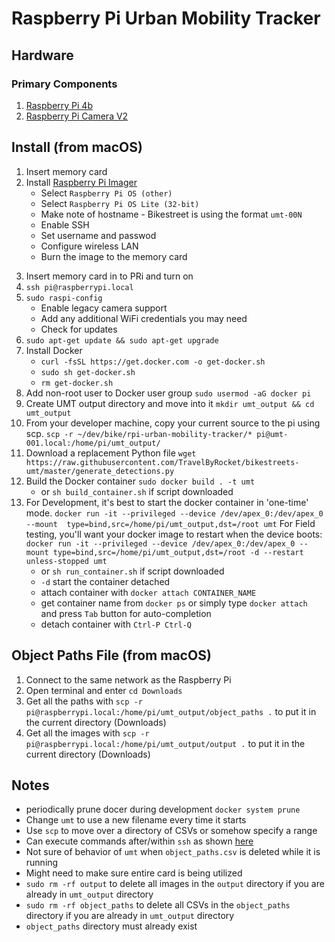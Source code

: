 # Raspberry Pi Urban Mobility Tracker

## Hardware

### Primary Components
1) [Raspberry Pi 4b](https://www.raspberrypi.org/products/raspberry-pi-4-model-b)
2) [Raspberry Pi Camera V2](https://www.raspberrypi.org/products/camera-module-v2)
 
## Install (from macOS)
1) Insert memory card
2) Install [Raspberry Pi Imager](https://www.raspberrypi.com/software/)
	- Select `Raspberry Pi OS (other)`
	- Select `Raspberry Pi OS Lite (32-bit)`
	- Make note of hostname - Bikestreet is using the format `umt-00N`
	- Enable SSH
	- Set username and passwod
	- Configure wireless LAN
	- Burn the image to the memory card
3. Insert memory card in to PRi and turn on
4. `ssh pi@raspberrypi.local`
5. `sudo raspi-config`
	- Enable legacy camera support
	- Add any additional WiFi credentials you may need
	- Check for updates
6. `sudo apt-get update && sudo apt-get upgrade`
7. Install Docker
	- `curl -fsSL https://get.docker.com -o get-docker.sh`
	- `sudo sh get-docker.sh`
	- `rm get-docker.sh`
8. Add non-root user to Docker user group `sudo usermod -aG docker pi`
9. Create UMT output directory and move into it `mkdir umt_output && cd umt_output`
10. From your developer machine, copy your current source to the pi using scp. `scp -r ~/dev/bike/rpi-urban-mobility-tracker/* pi@umt-001.local:/home/pi/umt_output/`
11. Download a replacement Python file `wget https://raw.githubusercontent.com/TravelByRocket/bikestreets-umt/master/generate_detections.py`
12. Build the Docker container `sudo docker build . -t umt` 
	- or `sh build_container.sh` if script downloaded
14. For Development, it's best to start the docker container in 'one-time' mode.
`docker run -it --privileged --device /dev/apex_0:/dev/apex_0 --mount  type=bind,src=/home/pi/umt_output,dst=/root umt`
For Field testing, you'll want your docker image to restart when the device boots: 
`docker run -it --privileged --device /dev/apex_0:/dev/apex_0 --mount type=bind,src=/home/pi/umt_output,dst=/root -d --restart unless-stopped umt`
	- or `sh run_container.sh` if script downloaded
	- `-d` start the container detached
	- attach container with `docker attach CONTAINER_NAME`
	- get container name from `docker ps` or simply type `docker attach ` and press `Tab` button for auto-completion
	- detach container with `Ctrl-P Ctrl-Q`

## Object Paths File (from macOS)

1. Connect to the same network as the Raspberry Pi
2. Open terminal and enter `cd Downloads`
3. Get all the paths with `scp -r pi@raspberrypi.local:/home/pi/umt_output/object_paths .` to put it in the current directory (Downloads)
3. Get all the images with `scp -r pi@raspberrypi.local:/home/pi/umt_output/output .` to put it in the current directory (Downloads)

## Notes
- periodically prune docer during development `docker system prune`
- Change `umt` to use a new filename every time it starts
- Use `scp` to move over a directory of CSVs or somehow specify a range
- Can execute commands after/within `ssh` as shown [here](https://stackoverflow.com/questions/26434604/bash-script-execute-commands-after-ssh)
- Not sure of behavior of `umt` when `object_paths.csv` is deleted while it is running
- Might need to make sure entire card is being utilized
- `sudo rm -rf output` to delete all images in the `output` directory if you are already in `umt_output` directory
- `sudo rm -rf object_paths` to delete all CSVs in the `object_paths` directory if you are already in `umt_output` directory
- `object_paths` directory must already exist